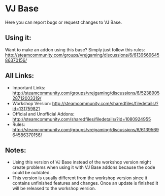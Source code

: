 # VJ Base
Here you can report bugs or request changes to VJ Base.

## Using it:
Want to make an addon using this base? Simply just follow this rules: http://steamcommunity.com/groups/vrejgaming/discussions/6/613956964586370156/

## All Links:
- Important Links: http://steamcommunity.com/groups/vrejgaming/discussions/6/523890528712003319/
- Workshop Version: http://steamcommunity.com/sharedfiles/filedetails/?id=131759821
- Official and Unofficial Addons: http://steamcommunity.com/sharedfiles/filedetails/?id=1080924955
- Rules: http://steamcommunity.com/groups/vrejgaming/discussions/6/613956964586370156/

## Notes:
- Using this version of VJ Base instead of the workshop version might create problems when using it with VJ Base addons because the code could be outdated.
- This version is usually different from the workshop version since it contains unfinished features and changes. Once an update is finished it will be released to the workshop version.
